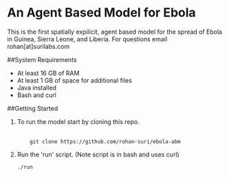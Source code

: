 # An Agent Based Model for Ebola
This is the first spatially expilicit, agent based model for the spread of Ebola in Guinea, Sierra Leone, and Liberia. For questions email rohan[at]surilabs.com

##System Requirements
- At least 16 GB of RAM
- At least 1 GB of space for additional files
- Java installed
- Bash and curl

##Getting Started
1. To run the model start by cloning this repo.<br></br>
	```
        git clone https://github.com/rohan-suri/ebola-abm
	```
2. Run the 'run' script. (Note script is in bash and uses curl)</br>
	```
	./run
	```

